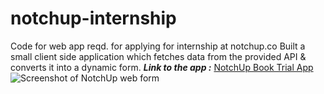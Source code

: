 # notchup-internship
Code for web app reqd. for applying for internship at notchup.co
Built a small client side application which fetches data from the provided API & converts it into a dynamic form.
***Link to the app :*** [NotchUp Book Trial App](https://notchup-internship.asxyzp.repl.co/)
![Screenshot of NotchUp web form](https://i.imgur.com/iVAhVDi.png)
